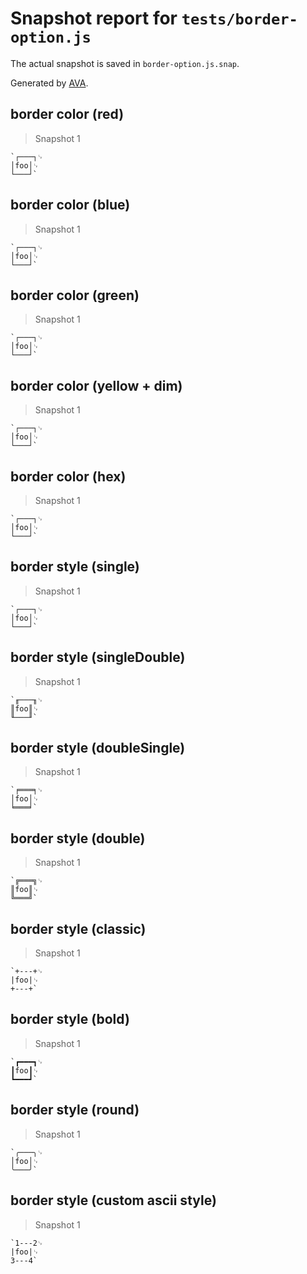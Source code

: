 # Snapshot report for `tests/border-option.js`

The actual snapshot is saved in `border-option.js.snap`.

Generated by [AVA](https://avajs.dev).

## border color (red)

> Snapshot 1

    `┌───┐␊
    │foo│␊
    └───┘`

## border color (blue)

> Snapshot 1

    `┌───┐␊
    │foo│␊
    └───┘`

## border color (green)

> Snapshot 1

    `┌───┐␊
    │foo│␊
    └───┘`

## border color (yellow + dim)

> Snapshot 1

    `┌───┐␊
    │foo│␊
    └───┘`

## border color (hex)

> Snapshot 1

    `┌───┐␊
    │foo│␊
    └───┘`

## border style (single)

> Snapshot 1

    `┌───┐␊
    │foo│␊
    └───┘`

## border style (singleDouble)

> Snapshot 1

    `╓───╖␊
    ║foo║␊
    ╙───╜`

## border style (doubleSingle)

> Snapshot 1

    `╒═══╕␊
    │foo│␊
    ╘═══╛`

## border style (double)

> Snapshot 1

    `╔═══╗␊
    ║foo║␊
    ╚═══╝`

## border style (classic)

> Snapshot 1

    `+---+␊
    |foo|␊
    +---+`

## border style (bold)

> Snapshot 1

    `┏━━━┓␊
    ┃foo┃␊
    ┗━━━┛`

## border style (round)

> Snapshot 1

    `╭───╮␊
    │foo│␊
    ╰───╯`

## border style (custom ascii style)

> Snapshot 1

    `1---2␊
    |foo|␊
    3---4`
